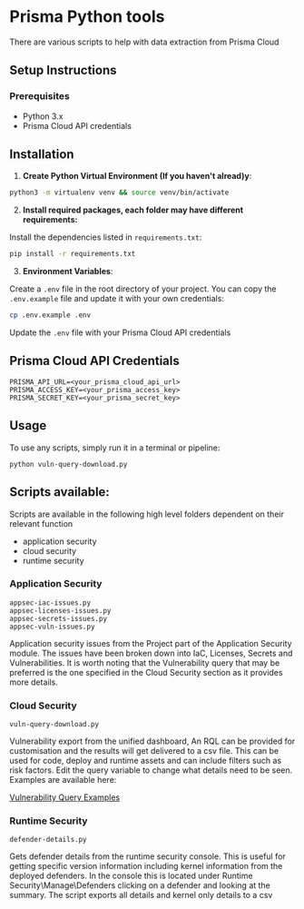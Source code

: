 # Prisma Python tools

There are various scripts to help with data extraction from Prisma Cloud

## Setup Instructions

### Prerequisites

- Python 3.x
- Prisma Cloud API credentials




## Installation

1. **Create Python Virtual Environment (If you haven't alread)y**:

```bash
python3 -m virtualenv venv && source venv/bin/activate  
```

2. **Install required packages, each folder may have different requirements:**

Install the dependencies listed in `requirements.txt`:

```bash
pip install -r requirements.txt
```

3. **Environment Variables**:

Create a `.env` file in the root directory of your project. You can copy the `.env.example` file and update it with your own credentials:

```bash
cp .env.example .env
```

Update the `.env` file with your Prisma Cloud API credentials

## Prisma Cloud API Credentials
```
PRISMA_API_URL=<your_prisma_cloud_api_url>
PRISMA_ACCESS_KEY=<your_prisma_access_key>
PRISMA_SECRET_KEY=<your_prisma_secret_key>
```

## Usage

To use any scripts, simply run it in a terminal or pipeline:

```
python vuln-query-download.py

```


## Scripts available:

Scripts are available in the following high level folders dependent on their relevant function
- application security
- cloud security
- runtime security

### Application Security
```
appsec-iac-issues.py
appsec-licenses-issues.py
appsec-secrets-issues.py
appsec-vuln-issues.py
```
Application security issues from the Project part of the Application Security module. The issues have been broken down into IaC, Licenses, Secrets and Vulnerabilities. It is worth noting that the Vulnerability query that may be preferred is the one specified in the Cloud Security section as it provides more details.



### Cloud Security
```
vuln-query-download.py
```
Vulnerability export from the unified dashboard, An RQL can be provided for customisation and the results will get delivered to a csv file. This can be used for code, deploy and runtime assets and can include filters such as risk factors. Edit the query variable to change what details need to be seen. Examples are available here:

 [Vulnerability Query Examples](https://docs.prismacloud.io/en/enterprise-edition/content-collections/search-and-investigate/vulnerability-queries/vulnerability-query-examples)



### Runtime Security
```
defender-details.py
```
Gets defender details from the runtime security console. This is useful for getting specific version information including kernel information from the deployed defenders. In the console this is located under Runtime Security\Manage\Defenders clicking on a defender and looking at the summary. The script exports all details and kernel only details to a csv

